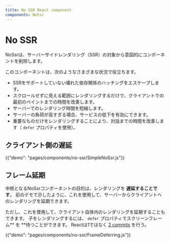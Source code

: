 ```yaml
---
title: No SSR React component
components: NoSsr
---
```


# No SSR

<p class="description">NoSsrは、サーバーサイドレンダリング（SSR）の対象から意図的にコンポーネントを削除します。</p>

このコンポーネントは、次のようなさまざまな状況で役立ちます。

- SSRをサポートしていない壊れた依存関係のハッチングをエスケープします。
- スクロールせずに見える範囲にレンダリングするだけで、クライアントでの最初のペイントまでの時間を改善します。
- サーバーでのレンダリング時間を短縮します。
- サーバーの負荷が高すぎる場合、サービスの低下を有効にできます。
- 重要なものだけをレンダリングすることにより、対話までの時間を改善します（ `defer` プロパティを使用）。

## クライアント側の遅延

{{"demo": "pages/components/no-ssr/SimpleNoSsr.js"}}

## フレーム延期

中核となるNoSsrコンポーネントの目的は、レンダリングを **遅延することです**。 前のデモで示したように、これを使用して、サーバーからクライアントへのレンダリングを延期できます。

ただし、これを使用して、クライアント自体内のレンダリングを延期することもできます。 子をレンダリングするには、 `defer` プロパティでスクリーンフレーム** を **待つことができます。 Reactは1ではなく [2 commits](https://reactjs.org/docs/strict-mode.html#detecting-unexpected-side-effects) を行う。

{{"demo": "pages/components/no-ssr/FrameDeferring.js"}}